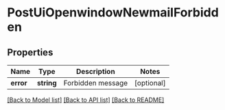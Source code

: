 # PostUiOpenwindowNewmailForbidden

## Properties
Name | Type | Description | Notes
------------ | ------------- | ------------- | -------------
**error** | **string** | Forbidden message | [optional] 

[[Back to Model list]](../README.md#documentation-for-models) [[Back to API list]](../README.md#documentation-for-api-endpoints) [[Back to README]](../README.md)


